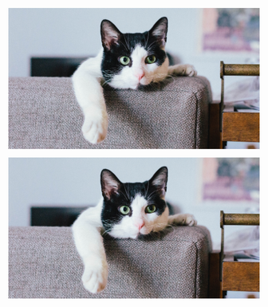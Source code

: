 [comment]:<> (Imagenes en Markdown)

![Gato](img/cat.jpg "Es un lindo gatito")


<!-- Imagenes en HTML -->
<img src="img/cat.jpg" alt="Gato" title="Es un lindo gatito" />